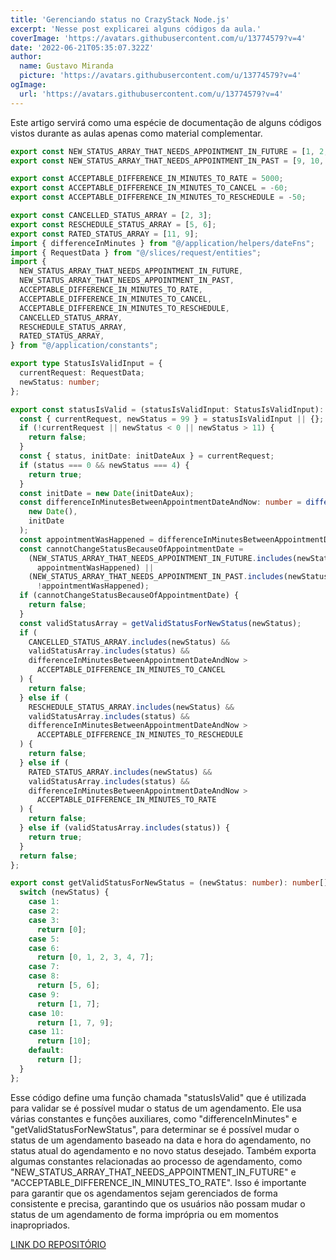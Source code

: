 ```yaml
---
title: 'Gerenciando status no CrazyStack Node.js'
excerpt: 'Nesse post explicarei alguns códigos da aula.'
coverImage: 'https://avatars.githubusercontent.com/u/13774579?v=4'
date: '2022-06-21T05:35:07.322Z'
author:
  name: Gustavo Miranda
  picture: 'https://avatars.githubusercontent.com/u/13774579?v=4'
ogImage:
  url: 'https://avatars.githubusercontent.com/u/13774579?v=4'
---
```

Este artigo servirá como uma espécie de documentação de alguns códigos vistos durante as aulas apenas como material complementar.

```typescript
export const NEW_STATUS_ARRAY_THAT_NEEDS_APPOINTMENT_IN_FUTURE = [1, 2, 3, 5, 6, 7, 8];
export const NEW_STATUS_ARRAY_THAT_NEEDS_APPOINTMENT_IN_PAST = [9, 10, 11];

export const ACCEPTABLE_DIFFERENCE_IN_MINUTES_TO_RATE = 5000;
export const ACCEPTABLE_DIFFERENCE_IN_MINUTES_TO_CANCEL = -60;
export const ACCEPTABLE_DIFFERENCE_IN_MINUTES_TO_RESCHEDULE = -50;

export const CANCELLED_STATUS_ARRAY = [2, 3];
export const RESCHEDULE_STATUS_ARRAY = [5, 6];
export const RATED_STATUS_ARRAY = [11, 9];
import { differenceInMinutes } from "@/application/helpers/dateFns";
import { RequestData } from "@/slices/request/entities";
import {
  NEW_STATUS_ARRAY_THAT_NEEDS_APPOINTMENT_IN_FUTURE,
  NEW_STATUS_ARRAY_THAT_NEEDS_APPOINTMENT_IN_PAST,
  ACCEPTABLE_DIFFERENCE_IN_MINUTES_TO_RATE,
  ACCEPTABLE_DIFFERENCE_IN_MINUTES_TO_CANCEL,
  ACCEPTABLE_DIFFERENCE_IN_MINUTES_TO_RESCHEDULE,
  CANCELLED_STATUS_ARRAY,
  RESCHEDULE_STATUS_ARRAY,
  RATED_STATUS_ARRAY,
} from "@/application/constants";

export type StatusIsValidInput = {
  currentRequest: RequestData;
  newStatus: number;
};

export const statusIsValid = (statusIsValidInput: StatusIsValidInput): boolean => {
  const { currentRequest, newStatus = 99 } = statusIsValidInput || {};
  if (!currentRequest || newStatus < 0 || newStatus > 11) {
    return false;
  }
  const { status, initDate: initDateAux } = currentRequest;
  if (status === 0 && newStatus === 4) {
    return true;
  }
  const initDate = new Date(initDateAux);
  const differenceInMinutesBetweenAppointmentDateAndNow: number = differenceInMinutes(
    new Date(),
    initDate
  );
  const appointmentWasHappened = differenceInMinutesBetweenAppointmentDateAndNow > 0;
  const cannotChangeStatusBecauseOfAppointmentDate =
    (NEW_STATUS_ARRAY_THAT_NEEDS_APPOINTMENT_IN_FUTURE.includes(newStatus) &&
      appointmentWasHappened) ||
    (NEW_STATUS_ARRAY_THAT_NEEDS_APPOINTMENT_IN_PAST.includes(newStatus) &&
      !appointmentWasHappened);
  if (cannotChangeStatusBecauseOfAppointmentDate) {
    return false;
  }
  const validStatusArray = getValidStatusForNewStatus(newStatus);
  if (
    CANCELLED_STATUS_ARRAY.includes(newStatus) &&
    validStatusArray.includes(status) &&
    differenceInMinutesBetweenAppointmentDateAndNow >
      ACCEPTABLE_DIFFERENCE_IN_MINUTES_TO_CANCEL
  ) {
    return false;
  } else if (
    RESCHEDULE_STATUS_ARRAY.includes(newStatus) &&
    validStatusArray.includes(status) &&
    differenceInMinutesBetweenAppointmentDateAndNow >
      ACCEPTABLE_DIFFERENCE_IN_MINUTES_TO_RESCHEDULE
  ) {
    return false;
  } else if (
    RATED_STATUS_ARRAY.includes(newStatus) &&
    validStatusArray.includes(status) &&
    differenceInMinutesBetweenAppointmentDateAndNow >
      ACCEPTABLE_DIFFERENCE_IN_MINUTES_TO_RATE
  ) {
    return false;
  } else if (validStatusArray.includes(status)) {
    return true;
  }
  return false;
};

export const getValidStatusForNewStatus = (newStatus: number): number[] => {
  switch (newStatus) {
    case 1:
    case 2:
    case 3:
      return [0];
    case 5:
    case 6:
      return [0, 1, 2, 3, 4, 7];
    case 7:
    case 8:
      return [5, 6];
    case 9:
      return [1, 7];
    case 10:
      return [1, 7, 9];
    case 11:
      return [10];
    default:
      return [];
  }
};
``` 
Esse código define uma função chamada "statusIsValid" que é utilizada para validar se é possível mudar o status de um agendamento. Ele usa várias constantes e funções auxiliares, como "differenceInMinutes" e "getValidStatusForNewStatus", para determinar se é possível mudar o status de um agendamento baseado na data e hora do agendamento, no status atual do agendamento e no novo status desejado. Também exporta algumas constantes relacionadas ao processo de agendamento, como "NEW_STATUS_ARRAY_THAT_NEEDS_APPOINTMENT_IN_FUTURE" e "ACCEPTABLE_DIFFERENCE_IN_MINUTES_TO_RATE". Isso é importante para garantir que os agendamentos sejam gerenciados de forma consistente e precisa, garantindo que os usuários não possam mudar o status de um agendamento de forma imprópria ou em momentos inapropriados.


[LINK DO REPOSITÓRIO](https://github.com/gumiranda/CrazyStackNodeJs)